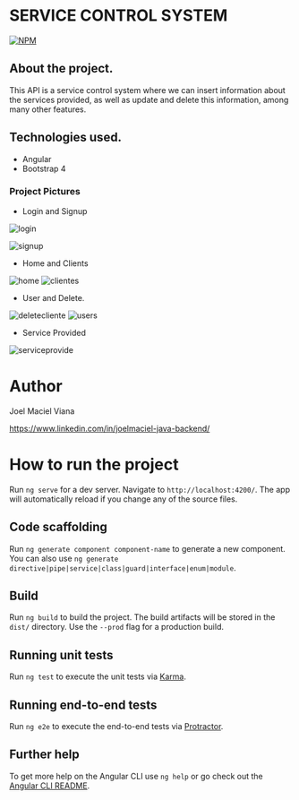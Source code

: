 # SERVICE CONTROL SYSTEM

[![NPM](https://img.shields.io/npm/l/react)](https://github.com/JoelMaciel/Product-Catalog/blob/readm/LICENCE)

## About the project.

This API is a service control system where we can insert information about the 
services provided, as well as update and delete this information, among many other features.

## Technologies used.

- Angular
- Bootstrap 4

### Project Pictures

- Login and Signup

![login](https://github.com/JoelMaciel/SERVICE_CONTROL_SYSTEM-Front-end/assets/77079093/045c451d-5d49-4fed-879e-8a4b2c4bb3ea)


![signup](https://github.com/JoelMaciel/SERVICE_CONTROL_SYSTEM-Front-end/assets/77079093/dae83b15-7067-465e-a5e1-04ef63be63e7)


- Home and Clients


![home](https://github.com/JoelMaciel/SERVICE_CONTROL_SYSTEM-Front-end/assets/77079093/b7891ec4-38f2-4f41-988f-193c78523a95)
![clientes](https://github.com/JoelMaciel/SERVICE_CONTROL_SYSTEM-Front-end/assets/77079093/3dfe701b-d8d3-4a9d-92e3-e7f1028ed269)

- User  and Delete.

![deletecliente](https://github.com/JoelMaciel/SERVICE_CONTROL_SYSTEM-Front-end/assets/77079093/8d5735c5-89ba-4514-812b-117d034ddbc1)
![users](https://github.com/JoelMaciel/SERVICE_CONTROL_SYSTEM-Front-end/assets/77079093/a62aeb4f-0e51-4e8f-bb7e-5d4b7380e5d9)

- Service Provided

  
![serviceprovide](https://github.com/JoelMaciel/SERVICE_CONTROL_SYSTEM-Front-end/assets/77079093/c84c2178-ccbe-4325-abee-e3f8d761db25)


# Author

Joel Maciel Viana

https://www.linkedin.com/in/joelmaciel-java-backend/
# How to run the project


Run `ng serve` for a dev server. Navigate to `http://localhost:4200/`. The app will automatically reload if you change any of the source files.

## Code scaffolding

Run `ng generate component component-name` to generate a new component. You can also use `ng generate directive|pipe|service|class|guard|interface|enum|module`.

## Build

Run `ng build` to build the project. The build artifacts will be stored in the `dist/` directory. Use the `--prod` flag for a production build.

## Running unit tests

Run `ng test` to execute the unit tests via [Karma](https://karma-runner.github.io).

## Running end-to-end tests

Run `ng e2e` to execute the end-to-end tests via [Protractor](http://www.protractortest.org/).

## Further help

To get more help on the Angular CLI use `ng help` or go check out the [Angular CLI README](https://github.com/angular/angular-cli/blob/master/README.md).
